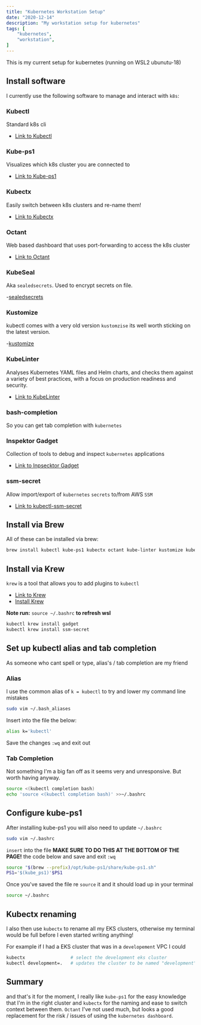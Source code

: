 ```yaml
---
title: "Kubernetes Workstation Setup"
date: "2020-12-14"
description: "My workstation setup for kubernetes"
tags: [
    "kubernetes",
    "workstation",
]
---
```


This is my current setup for kubernetes (running on WSL2 ubunutu-18)

## Install software

I currently use the following software to manage and interact with `k8s`:

### Kubectl

Standard k8s cli

- [Link to Kubectl](https://kubernetes.io/docs/tasks/tools/install-kubectl/)

### Kube-ps1

Visualizes which k8s cluster you are connected to

- [Link to Kube-ps1](https://github.com/jonmosco/kube-ps1)

### Kubectx

Easily switch between k8s clusters and re-name them!

- [Link to Kubectx](https://github.com/ahmetb/kubectx)
  
### Octant

Web based dashboard that uses port-forwarding to access the k8s cluster

- [Link to Octant](https://github.com/vmware-tanzu/octant)

### KubeSeal

Aka `sealedsecrets`. Used to encrypt secrets on file.

-[sealedsecrets](https://github.com/bitnami-labs/sealed-secrets)

### Kustomize

kubectl comes with a very old version `kustomzise` its well worth sticking on the latest version.

-[kustomize](https://kustomize.io/)

### KubeLinter

Analyses Kubernetes YAML files and Helm charts, and checks them against a variety of best practices, with a focus on production readiness and security.

- [Link to KubeLinter](https://github.com/stackrox/kube-linter)

### bash-completion

So you can get tab completion with `kubernetes`

### Inspektor Gadget

Collection of tools to debug and inspect `kubernetes` applications

- [Link to Inpsecktor Gadget](https://github.com/kinvolk/inspektor-gadget)

### ssm-secret

Allow import/export of `kubernetes` `secrets` to/from AWS `SSM`

- [Link to kubectl-ssm-secret](https://github.com/pr8kerl/kubectl-ssm-secret)

## Install via Brew

All of these can be installed via brew:

``` bash
brew install kubectl kube-ps1 kubectx octant kube-linter kustomize kubeseal bash-completion
```

## Install via Krew

`krew` is a tool that allows you to add plugins to `kubectl`

- [Link to Krew](https://github.com/kubernetes-sigs/krew)
- [Install Krew](https://krew.sigs.k8s.io/docs/user-guide/setup/install/)

**Note run:** `source ~/.bashrc` **to refresh wsl**

``` bash
kubectl krew install gadget
kubectl krew install ssm-secret
```

## Set up kubectl alias and tab completion

As someone who cant spell or type, alias's / tab completion are my friend 

### Alias

I use the common alias of `k = kubectl` to try and lower my command line mistakes

``` bash
sudo vim ~/.bash_aliases
```

Insert into the file the below:

``` bash
alias k='kubectl'
```

Save the changes `:wq` and exit out

### Tab Completion

Not something I'm a big fan off as it seems very and unresponsive. But worth having anyway.

``` bash
source <(kubectl completion bash)
echo 'source <(kubectl completion bash)' >>~/.bashrc
```

## Configure kube-ps1

After installing kube-ps1 you will also need to update `~/.bashrc`

``` bash
sudo vim ~/.bashrc
```

`insert` into the file **MAKE SURE TO DO THIS AT THE BOTTOM OF THE PAGE!** the code below and save and exit `:wq`

``` bash
source "$(brew --prefix)/opt/kube-ps1/share/kube-ps1.sh"
PS1='$(kube_ps1)'$PS1
```

Once you've saved the file re `source` it and it should load up in your terminal

``` bash
source ~/.bashrc
```

## Kubectx renaming

I also then use `kubectx` to rename all my EKS clusters, otherwise my terminal would be full before I even started writing anything!

For example if I had a EKS cluster that was in a `developement` VPC I could

``` bash
kubectx                 # select the development eks cluster
kubectl development=.   # updates the cluster to be named "development"
```

## Summary

and that's it for the moment, I really like `kube-ps1` for the easy knowledge that I'm in the right cluster and `kubectx` for the naming and ease to switch context between them. `Octant` I've not used much, but looks a good replacement for the risk / issues of using the `kubernetes dashboard`.
